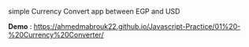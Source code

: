 simple Currency Convert app between EGP and USD

**Demo** : https://ahmedmabrouk22.github.io/Javascript-Practice/01%20-%20Currency%20Converter/
